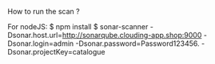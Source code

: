 How to run the scan ?

For nodeJS: 
$ npm install
$ sonar-scanner -Dsonar.host.url=http://sonarqube.clouding-app.shop:9000 -Dsonar.login=admin -Dsonar.password=Password123456. -Dsonar.projectKey=catalogue